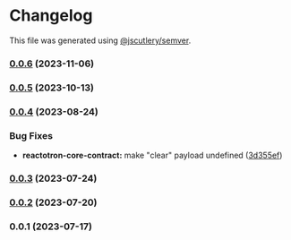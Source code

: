 # Changelog

This file was generated using [@jscutlery/semver](https://github.com/jscutlery/semver).

### [0.0.6](https://github.com/infinitered/reactotron/compare/reactotron-core-contract@0.0.5...reactotron-core-contract@0.0.6) (2023-11-06)

### [0.0.5](https://github.com/infinitered/reactotron/compare/reactotron-core-contract@0.0.4...reactotron-core-contract@0.0.5) (2023-10-13)

### [0.0.4](https://github.com/infinitered/reactotron/compare/reactotron-core-contract@0.0.3...reactotron-core-contract@0.0.4) (2023-08-24)


### Bug Fixes

* **reactotron-core-contract:** make "clear" payload undefined ([3d355ef](https://github.com/infinitered/reactotron/commit/3d355efcbc9f55dbaeb6ccfba6821a60a1153c19))

### [0.0.3](https://github.com/infinitered/reactotron/compare/reactotron-core-contract@0.0.2...reactotron-core-contract@0.0.3) (2023-07-24)

### [0.0.2](https://github.com/infinitered/reactotron/compare/reactotron-core-contract@0.0.1...reactotron-core-contract@0.0.2) (2023-07-20)

### 0.0.1 (2023-07-17)

